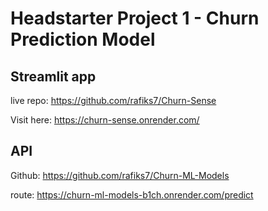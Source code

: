 # Headstarter Project 1 - Churn Prediction Model

## Streamlit app
live repo: https://github.com/rafiks7/Churn-Sense

Visit here: https://churn-sense.onrender.com/

## API
Github: https://github.com/rafiks7/Churn-ML-Models

route: https://churn-ml-models-b1ch.onrender.com/predict
